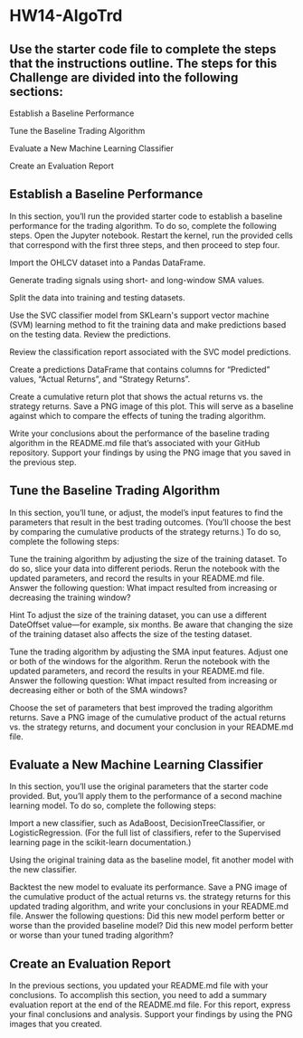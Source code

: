 # HW14-AlgoTrd

## Use the starter code file to complete the steps that the instructions outline. The steps for this Challenge are divided into the following sections:


Establish a Baseline Performance


Tune the Baseline Trading Algorithm


Evaluate a New Machine Learning Classifier


Create an Evaluation Report



## Establish a Baseline Performance
In this section, you’ll run the provided starter code to establish a baseline performance for the trading algorithm. To do so, complete the following steps.
Open the Jupyter notebook. Restart the kernel, run the provided cells that correspond with the first three steps, and then proceed to step four.


Import the OHLCV dataset into a Pandas DataFrame.


Generate trading signals using short- and long-window SMA values.


Split the data into training and testing datasets.


Use the SVC classifier model from SKLearn's support vector machine (SVM) learning method to fit the training data and make predictions based on the testing data. Review the predictions.


Review the classification report associated with the SVC model predictions.


Create a predictions DataFrame that contains columns for “Predicted” values, “Actual Returns”, and “Strategy Returns”.


Create a cumulative return plot that shows the actual returns vs. the strategy returns. Save a PNG image of this plot. This will serve as a baseline against which to compare the effects of tuning the trading algorithm.


Write your conclusions about the performance of the baseline trading algorithm in the README.md file that’s associated with your GitHub repository. Support your findings by using the PNG image that you saved in the previous step.



## Tune the Baseline Trading Algorithm
In this section, you’ll tune, or adjust, the model’s input features to find the parameters that result in the best trading outcomes. (You’ll choose the best by comparing the cumulative products of the strategy returns.) To do so, complete the following steps:


Tune the training algorithm by adjusting the size of the training dataset. To do so, slice your data into different periods. Rerun the notebook with the updated parameters, and record the results in your README.md file. Answer the following question: What impact resulted from increasing or decreasing the training window?

Hint To adjust the size of the training dataset, you can use a different DateOffset value—for example, six months. Be aware that changing the size of the training dataset also affects the size of the testing dataset.



Tune the trading algorithm by adjusting the SMA input features. Adjust one or both of the windows for the algorithm. Rerun the notebook with the updated parameters, and record the results in your README.md file. Answer the following question: What impact resulted from increasing or decreasing either or both of the SMA windows?


Choose the set of parameters that best improved the trading algorithm returns. Save a PNG image of the cumulative product of the actual returns vs. the strategy returns, and document your conclusion in your README.md file.



## Evaluate a New Machine Learning Classifier
In this section, you’ll use the original parameters that the starter code provided. But, you’ll apply them to the performance of a second machine learning model. To do so, complete the following steps:


Import a new classifier, such as AdaBoost, DecisionTreeClassifier, or LogisticRegression. (For the full list of classifiers, refer to the Supervised learning page in the scikit-learn documentation.)


Using the original training data as the baseline model, fit another model with the new classifier.


Backtest the new model to evaluate its performance. Save a PNG image of the cumulative product of the actual returns vs. the strategy returns for this updated trading algorithm, and write your conclusions in your README.md file. Answer the following questions: Did this new model perform better or worse than the provided baseline model? Did this new model perform better or worse than your tuned trading algorithm?



## Create an Evaluation Report
In the previous sections, you updated your README.md file with your conclusions. To accomplish this section, you need to add a summary evaluation report at the end of the README.md file. For this report, express your final conclusions and analysis. Support your findings by using the PNG images that you created.
